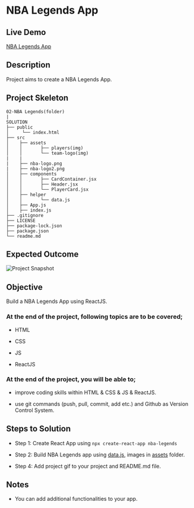 # NBA Legends App 

## Live Demo

<a href="https://hall-of-fame-legends-app.netlify.app/" target="_blank">NBA Legends App</a>

## Description

Project aims to create a NBA Legends App.


## Project Skeleton

```
02-NBA Legends(folder)
|     
SOLUTION
├── public
│     └── index.html
├── src
│    ├── assets
│    │       ├── players(img)
│    │       └── team-logo(img)
|    |                 
|    ├── nba-logo.png     
|    ├── nba-logo2.png
│    ├── components
│    │       ├── CardContainer.jsx
│    │       ├── Header.jsx
│    │       └── PlayerCard.jsx
│    ├── helper
│    │       └── data.js
│    ├── App.js
│    ├── index.js
├── .gitignore
├── LICENSE
├── package-lock.json
├── package.json
└── readme.md 
```

## Expected Outcome

![Project Snapshot](./nba-legends.gif)

## Objective

Build a NBA Legends App using ReactJS.

### At the end of the project, following topics are to be covered;

- HTML

- CSS

- JS

- ReactJS

### At the end of the project, you will be able to;

- improve coding skills within HTML & CSS & JS & ReactJS.

- use git commands (push, pull, commit, add etc.) and Github as Version Control System.

## Steps to Solution

- Step 1: Create React App using `npx create-react-app nba-legends`

- Step 2: Build NBA Legends app using [data.js](data.js), images in [assets](./assets/) folder.

- Step 4: Add project gif to your project and README.md file.

## Notes

- You can add additional functionalities to your app.


